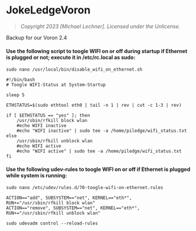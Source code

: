 # JokeLedgeVoron
> *Copyright 2023 [Michael Lechner]. Licensed under the Unlicense.*

Backup for our Voron 2.4



#### Use the following script to toogle WIFI on or off during startup if Ethernet is plugged or not; execute it in /etc/rc.local as sudo:

```
sudo nano /usr/local/bin/disable_wifi_on_ethernet.sh
```
```
#!/bin/bash
# Toogle WIFI-Status at System-Startup

sleep 5

ETHSTATUS=$(sudo ethtool eth0 | tail -n 1 | rev | cut -c 1-3 | rev)

if [ $ETHSTATUS == "yes" ]; then
    /usr/sbin/rfkill block wlan
    #echo WIFI inactive
    #echo "WIFI inactive" | sudo tee -a /home/piledge/wifi_status.txt
else
    /usr/sbin/rfkill unblock wlan
    #echo WIFI active
    #echo "WIFI active" | sudo tee -a /home/piledge/wifi_status.txt
fi
```

#### Use the following udev-rules to toogle WIFI on or off if Ethernet is plugged while system is running:

```
sudo nano /etc/udev/rules.d/70-toogle-wifi-on-ethernet.rules
```
```
ACTION=="add", SUBSYSTEM=="net", KERNEL=="eth*", RUN+="/usr/sbin/rfkill block wlan"
ACTION=="remove", SUBSYSTEM=="net", KERNEL=="eth*", RUN+="/usr/sbin/rfkill unblock wlan"
```
```
sudo udevadm control --reload-rules
```
